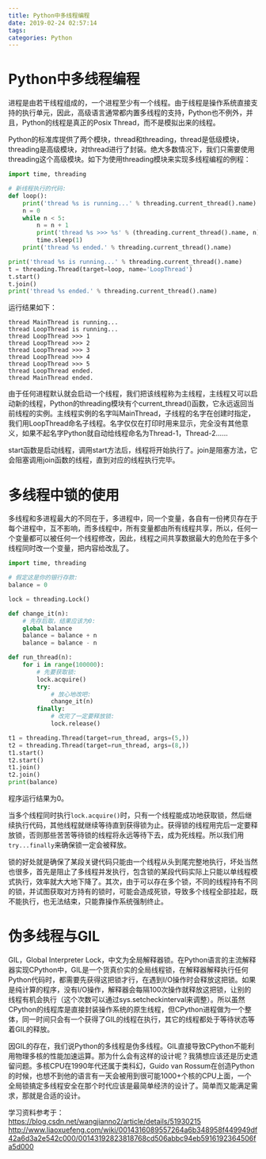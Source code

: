 ```yaml
---
title: Python中多线程编程
date: 2019-02-24 02:57:14
tags:
categories: Python
---
```


# Python中多线程编程

进程是由若干线程组成的，一个进程至少有一个线程。由于线程是操作系统直接支持的执行单元，因此，高级语言通常都内置多线程的支持，Python也不例外，并且，Python的线程是真正的Posix Thread，而不是模拟出来的线程。

Python的标准库提供了两个模块，thread和threading，thread是低级模块，threading是高级模块，对thread进行了封装。绝大多数情况下，我们只需要使用threading这个高级模块。如下为使用threading模块来实现多线程编程的例程：

```python
import time, threading

# 新线程执行的代码:
def loop():
    print('thread %s is running...' % threading.current_thread().name)
    n = 0
    while n < 5:
        n = n + 1
        print('thread %s >>> %s' % (threading.current_thread().name, n))
        time.sleep(1)
    print('thread %s ended.' % threading.current_thread().name)

print('thread %s is running...' % threading.current_thread().name)
t = threading.Thread(target=loop, name='LoopThread')
t.start()
t.join()
print('thread %s ended.' % threading.current_thread().name)
```

运行结果如下：

    thread MainThread is running...
    thread LoopThread is running...
    thread LoopThread >>> 1
    thread LoopThread >>> 2
    thread LoopThread >>> 3
    thread LoopThread >>> 4
    thread LoopThread >>> 5
    thread LoopThread ended.
    thread MainThread ended.

由于任何进程默认就会启动一个线程，我们把该线程称为主线程，主线程又可以启动新的线程，Python的threading模块有个current_thread()函数，它永远返回当前线程的实例。主线程实例的名字叫MainThread，子线程的名字在创建时指定，我们用LoopThread命名子线程。名字仅仅在打印时用来显示，完全没有其他意义，如果不起名字Python就自动给线程命名为Thread-1，Thread-2……

start函数是启动线程，调用start方法后，线程将开始执行了。join是阻塞方法，它会阻塞调用join函数的线程，直到对应的线程执行完毕。

# 多线程中锁的使用

多线程和多进程最大的不同在于，多进程中，同一个变量，各自有一份拷贝存在于每个进程中，互不影响，而多线程中，所有变量都由所有线程共享，所以，任何一个变量都可以被任何一个线程修改，因此，线程之间共享数据最大的危险在于多个线程同时改一个变量，把内容给改乱了。

```python
import time, threading

# 假定这是你的银行存款:
balance = 0

lock = threading.Lock()

def change_it(n):
    # 先存后取，结果应该为0:
    global balance
    balance = balance + n
    balance = balance - n

def run_thread(n):
    for i in range(100000):
        # 先要获取锁:
        lock.acquire()
        try:
            # 放心地改吧:
            change_it(n)
        finally:
            # 改完了一定要释放锁:
            lock.release()

t1 = threading.Thread(target=run_thread, args=(5,))
t2 = threading.Thread(target=run_thread, args=(8,))
t1.start()
t2.start()
t1.join()
t2.join()
print(balance)
```

程序运行结果为0。

当多个线程同时执行`lock.acquire()`时，只有一个线程能成功地获取锁，然后继续执行代码，其他线程就继续等待直到获得锁为止。获得锁的线程用完后一定要释放锁，否则那些苦苦等待锁的线程将永远等待下去，成为死线程。所以我们用`try...finally`来确保锁一定会被释放。

锁的好处就是确保了某段关键代码只能由一个线程从头到尾完整地执行，坏处当然也很多，首先是阻止了多线程并发执行，包含锁的某段代码实际上只能以单线程模式执行，效率就大大地下降了。其次，由于可以存在多个锁，不同的线程持有不同的锁，并试图获取对方持有的锁时，可能会造成死锁，导致多个线程全部挂起，既不能执行，也无法结束，只能靠操作系统强制终止。

# 伪多线程与GIL

GIL，Global Interpreter Lock，中文为全局解释器锁。在Python语言的主流解释器实现CPython中，GIL是一个货真价实的全局线程锁，在解释器解释执行任何 Python代码时，都需要先获得这把锁才行，在遇到I/O操作时会释放这把锁。如果是纯计算的程序，没有I/O操作，解释器会每隔100次操作就释放这把锁，让别的线程有机会执行（这个次数可以通过sys.setcheckinterval来调整）。所以虽然CPython的线程库是直接封装操作系统的原生线程，但CPython进程做为一个整体，同一时间只会有一个获得了GIL的线程在执行，其它的线程都处于等待状态等着GIL的释放。

因GIL的存在，我们说Python的多线程是伪多线程。GIL直接导致CPython不能利用物理多核的性能加速运算。那为什么会有这样的设计呢？我猜想应该还是历史遗留问题。多核CPU在1990年代还属于类科幻，Guido van Rossum在创造Python的时候，也想不到他的语言有一天会被用到很可能1000+个核的CPU上面，一个全局锁搞定多线程安全在那个时代应该是最简单经济的设计了。简单而又能满足需求，那就是合适的设计。

学习资料参考于：
https://blog.csdn.net/wangjianno2/article/details/51930215
http://www.liaoxuefeng.com/wiki/0014316089557264a6b348958f449949df42a6d3a2e542c000/00143192823818768cd506abbc94eb5916192364506fa5d000
